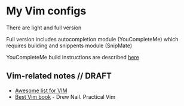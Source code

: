 # My Vim configs

There are light and full version

Full version includes autocompletion module (YouCompleteMe) which requires building and snippents module (SnipMate)


YouCompleteMe build instructions are described [here](https://valloric.github.io/YouCompleteMe/#installation)

## Vim-related notes // DRAFT

* [Awesome list for VIM](https://github.com/mhinz/vim-galore#buffers-windows-tabs)
* [Best Vim book](http://shop.oreilly.com/product/9781934356982.do) - Drew Nail. Practical Vim
